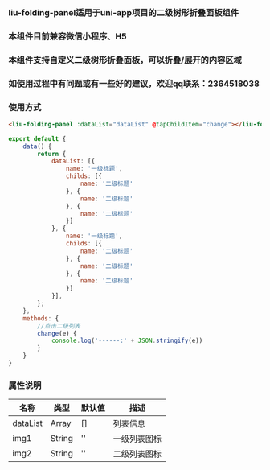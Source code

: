 ### liu-folding-panel适用于uni-app项目的二级树形折叠面板组件
### 本组件目前兼容微信小程序、H5
### 本组件支持自定义二级树形折叠面板，可以折叠/展开的内容区域
### 如使用过程中有问题或有一些好的建议，欢迎qq联系：2364518038

### 使用方式
``` html
<liu-folding-panel :dataList="dataList" @tapChildItem="change"></liu-folding-panel>
```
``` javascript
export default {
	data() {
		return {
			dataList: [{
				name: '一级标题',
				childs: [{
					name: '二级标题'
				}, {
					name: '二级标题'
				}, {
					name: '二级标题'
				}]
			}, {
				name: '一级标题',
				childs: [{
					name: '二级标题'
				}, {
					name: '二级标题'
				}, {
					name: '二级标题'
				}]
			}],
		};
	},
	methods: {
		//点击二级列表
		change(e) {
			console.log('------:' + JSON.stringify(e))
		}
	}
}
```

### 属性说明
| 名称                         | 类型           | 默认值                  | 描述             |
| ----------------------------|--------------- | ---------------------- | ---------------|
| dataList                    | Array          | []                     | 列表信息
| img1                    	  | String         | ''                     | 一级列表图标
| img2                        | String         | ''                     | 二级列表图标



